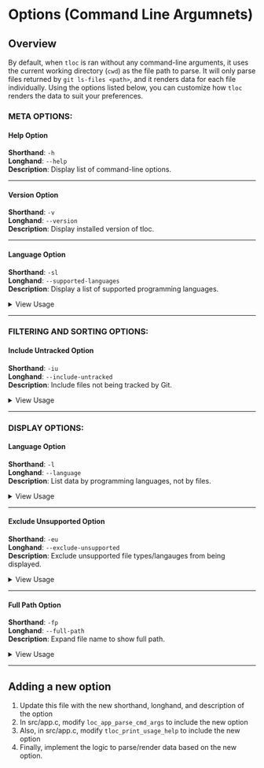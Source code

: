 # Options (Command Line Argumnets)

## Overview

By default, when `tloc` is ran without any command-line arguments, it uses the 
current working directory (`cwd`) as the file path to parse. It will only parse 
files returned by `git ls-files <path>`, and it renders data for each file individually. 
Using the options listed below, you can customize how `tloc` renders the data to 
suit your preferences.

### META OPTIONS:

#### Help Option

**Shorthand**:   `-h`\
**Longhand**:    `--help`\
**Description**: Display list of command-line options.

---

#### Version Option

**Shorthand**:   `-v`\
**Longhand**:    `--version`\
**Description**: Display installed version of tloc. 

---

#### Language Option

**Shorthand**:   `-sl`\
**Longhand**:    `--supported-languages`\
**Description**: Display a list of supported programming languages.

<details>
<summary>View Usage</summary>
<pre>
$ tloc -sl
----------------------------------
Language             Extensions
----------------------------------
C                    c
C/C++ Header         h, hpp
C++                  cpp
Markdown             md
JavaScript           js
TypeScript           ts
</pre>
Files with an unsupported language will be tracked as `N/A` where only total lines
is counted.
</details>

---

### FILTERING AND SORTING OPTIONS:

#### Include Untracked Option

**Shorthand**:   `-iu`\
**Longhand**:    `--include-untracked`\
**Description**: Include files not being tracked by Git. 

<details>
<summary>View Usage</summary>
<pre>
$ git status
On branch main
Your branch is up to date with 'origin/main'.

Untracked files:
  (use "git add <file>..." to include in what will be committed)
        src/file_not_tracked.c

no changes added to commit (use "git add" and/or "git commit -a")
</pre>

Using git status, you can see `src/file_not_tracked.c` is an untracked file. Therefore,
running `tloc` without `-iu` flag, will ignore the untracked file. 

<pre> 
$ tloc src
------------------------------------------------------------------------------------------------
File name                                    blank        comment           code          total
------------------------------------------------------------------------------------------------
./app.c                                         55             21            367            443
./app.h                                          6              0             30             36
./language.c                                    10             18             50             78
./language.h                                     4              0             13             17
./summary.c                                      2              3             19             24
./summary.h                                      4              0             21             25
./tloc.c                                         3              0             15             18
./utils.c                                       16             40             49            105
./utils.h                                        2              0              7              9
------------------------------------------------------------------------------------------------
TOTAL:                                         102             82            571            755
------------------------------------------------------------------------------------------------
</pre>
<pre>
$ tloc src -iu
------------------------------------------------------------------------------------------------
File name                                    blank        comment           code          total
------------------------------------------------------------------------------------------------
./utils.h                                        2              0              7              9
./language.h                                     4              0             13             17
./app.h                                          6              0             30             36
./summary.c                                      2              3             19             24
./utils.c                                       16             40             49            105
./file_not_tracked.c                             0              0              0              0
./language.c                                    10             18             50             78
./summary.h                                      4              0             21             25
./tloc.c                                         3              0             15             18
./app.c                                         55             21            367            443
------------------------------------------------------------------------------------------------
TOTAL:                                         102             82            571            755
------------------------------------------------------------------------------------------------
</pre>
</details>

---

### DISPLAY OPTIONS:

#### Language Option

**Shorthand**:   `-l`\
**Longhand**:    `--language`\
**Description**: List data by programming languages, not by files. 

<details>
<summary>View Usage</summary>
<pre>
$ tloc -l
-------------------------------------------------------------------------------------------
Language                 files          blank        comment           code          total
-------------------------------------------------------------------------------------------
N/A                          8              0              0              0            749
Markdown                     5            104              0            310            414
C                            5             86             82            500            668
C/C++ Header                 4             16              0             71             87
-------------------------------------------------------------------------------------------
TOTAL:                      22            206             82            881           1918
-------------------------------------------------------------------------------------------
</pre>
</details>

---

#### Exclude Unsupported Option

**Shorthand**:   `-eu`\
**Longhand**:    `--exclude-unsupported`\
**Description**: Exclude unsupported file types/langauges from being displayed. 

<details>
<summary>View Usage</summary>
<pre>
$ tloc -l -eu
-------------------------------------------------------------------------------------------
Language                 files          blank        comment           code          total
-------------------------------------------------------------------------------------------
Markdown                     5            111              0            324            435
C                            5             86             82            500            668
C/C++ Header                 4             16              0             71             87
-------------------------------------------------------------------------------------------
TOTAL:                      14            213             82            895           1190
-------------------------------------------------------------------------------------------
</pre>
<pre>
$ tloc -l
-------------------------------------------------------------------------------------------
Language                 files          blank        comment           code          total
-------------------------------------------------------------------------------------------
N/A                          8              0              0              0            749
Markdown                     5            104              0            310            414
C                            5             86             82            500            668
C/C++ Header                 4             16              0             71             87
-------------------------------------------------------------------------------------------
TOTAL:                      22            206             82            881           1918
-------------------------------------------------------------------------------------------
</pre>

Comparing `tloc -l -eu` and `tloc -l`, you can see that the `N/A` grouping is no 
longer being rendered. If you omit `-l` option, files whose supported language 
is not known, will also not be displayed.

</details>

---

#### Full Path Option

**Shorthand**:   `-fp`\
**Longhand**:    `--full-path`\
**Description**: Expand file name to show full path. 

<details>
<summary>View Usage</summary>
<pre>
$ tloc ../aoc/2023/src -iu -fp
------------------------------------------------------------------------------------------------
File name                                    blank        comment           code          total
------------------------------------------------------------------------------------------------
../aoc/2023/src/day_05/day_05.cpp               10              4             55             69
../aoc/2023/src/day_05/day_05.h                  3              0              8             11
../aoc/2023/src/day_02/day_02.cpp                3              0             87             90
../aoc/2023/src/day_02/day_02.h                  3              0              8             11
../aoc/2023/src/day_03/day_03.h                  3              0              8             11
../aoc/2023/src/day_03/day_03.cpp                5              0            110            115
../aoc/2023/src/day_04/day_04.cpp                3              0             70             73
../aoc/2023/src/day_04/day_04.h                  3              0              8             11
../aoc/2023/src/template/day_x.h                 3              0              8             11
../aoc/2023/src/template/day_x.cpp               2              0              8             10
../aoc/2023/src/day_01/day_01.cpp                5              0             68             73
../aoc/2023/src/day_01/day_01.h                  3              0              8             11
../aoc/2023/src/day_06/day_06.cpp                7              0             67             74
../aoc/2023/src/day_06/day_06.h                  3              0              8             11
../aoc/2023/src/day_08/day_08.h                  3              0              8             11
../aoc/2023/src/day_08/day_08.cpp               15              0             98            113
../aoc/2023/src/day_09/day_09.h                  3              0              8             11
../aoc/2023/src/day_09/day_09.cpp                8              0             79             87
../aoc/2023/src/day_07/day_07.h                  3              0              8             11
../aoc/2023/src/day_07/day_07.cpp               19              3            133            155
../aoc/2023/src/main.cpp                         6              0            104            110
------------------------------------------------------------------------------------------------
TOTAL:                                         113              7            959           1079
------------------------------------------------------------------------------------------------
</pre>
<pre>
$ tloc ../aoc/2023/src -iu
------------------------------------------------------------------------------------------------
File name                                    blank        comment           code          total
------------------------------------------------------------------------------------------------
./day_05/day_05.cpp                             10              4             55             69
./day_05/day_05.h                                3              0              8             11
./day_02/day_02.cpp                              3              0             87             90
./day_02/day_02.h                                3              0              8             11
./day_03/day_03.h                                3              0              8             11
./day_03/day_03.cpp                              5              0            110            115
./day_04/day_04.cpp                              3              0             70             73
./day_04/day_04.h                                3              0              8             11
./template/day_x.h                               3              0              8             11
./template/day_x.cpp                             2              0              8             10
./day_01/day_01.cpp                              5              0             68             73
./day_01/day_01.h                                3              0              8             11
./day_06/day_06.cpp                              7              0             67             74
./day_06/day_06.h                                3              0              8             11
./day_08/day_08.h                                3              0              8             11
./day_08/day_08.cpp                             15              0             98            113
./day_09/day_09.h                                3              0              8             11
./day_09/day_09.cpp                              8              0             79             87
./day_07/day_07.h                                3              0              8             11
./day_07/day_07.cpp                             19              3            133            155
./main.cpp                                       6              0            104            110
------------------------------------------------------------------------------------------------
TOTAL:                                         113              7            959           1079
------------------------------------------------------------------------------------------------
</pre>

By default, if `-fp` is not passed in and the provided path is a directory of files,
`tloc` will trim the provided path from each individual file name to save on space
when displaying.

</details>

---

## Adding a new option

1. Update this file with the new shorthand, longhand, and description of the option
2. In src/app.c, modify `loc_app_parse_cmd_args` to include the new option
3. Also, in src/app.c, modify `tloc_print_usage_help` to include the new option
4. Finally, implement the logic to parse/render data based on the new option.
